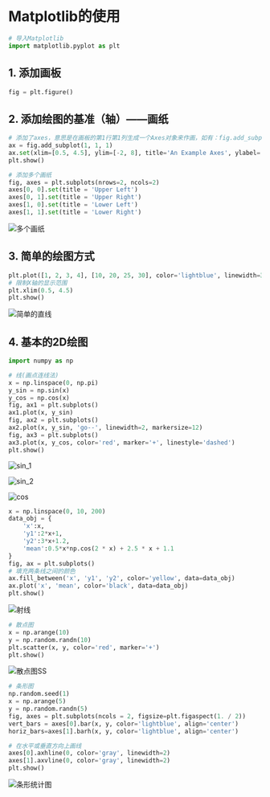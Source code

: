 # **Matplotlib的使用**

```python
# 导入Matplotlib
import matplotlib.pyplot as plt
```

## 1. 添加画板

```python
fig = plt.figure()
```

## 2. 添加绘图的基准（轴）——画纸

```python
# 添加了axes，意思是在画板的第1行第1列生成一个Axes对象来作画，如有：fig.add_subplot(2, 2, 1),表示将画板分成2 × 2的方格，1代表在第一个方格中是生成画纸
ax = fig.add_subplot(1, 1, 1)
ax.set(xlim=[0.5, 4.5], ylim=[-2, 8], title='An Example Axes', ylabel='Y-Axis', xlabel='X-Axis')
plt.show()
```

```python
# 添加多个画纸
fig, axes = plt.subplots(nrows=2, ncols=2)
axes[0, 0].set(title = 'Upper Left')
axes[0, 1].set(title = 'Upper Right')
axes[1, 0].set(title = 'Lower Left')
axes[1, 1].set(title = 'Lower Right')
```

![多个画纸](..\Data\多个画纸.png)

## 3. 简单的绘图方式

```python
plt.plot([1, 2, 3, 4], [10, 20, 25, 30], color='lightblue', linewidth=3)
# 限制X轴的显示范围
plt.xlim(0.5, 4.5)
plt.show()
```

![简单的直线](..\Data\简单的直线.png)

## 4. 基本的2D绘图

```python
import numpy as np
```

```python
# 线(画点连线法)
x = np.linspace(0, np.pi)
y_sin = np.sin(x)
y_cos = np.cos(x)
fig, ax1 = plt.subplots()
ax1.plot(x, y_sin)
fig, ax2 = plt.subplots()
ax2.plot(x, y_sin, 'go--', linewidth=2, markersize=12)
fig, ax3 = plt.subplots()
ax3.plot(x, y_cos, color='red', marker='+', linestyle='dashed')
plt.show()
```

![sin_1](..\Data\sin_1.png)

![sin_2](..\Data\sin_2.png)

![cos](..\Data\cos.png)

```python
x = np.linspace(0, 10, 200)
data_obj = {
    'x':x,
    'y1':2*x+1,
    'y2':3*x+1.2,
    'mean':0.5*x*np.cos(2 * x) + 2.5 * x + 1.1
}
fig, ax = plt.subplots()
# 填充两条线之间的颜色
ax.fill_between('x', 'y1', 'y2', color='yellow', data=data_obj)
ax.plot('x', 'mean', color='black', data=data_obj)
plt.show()
```

![射线](..\Data\射线.png)

```python
# 散点图
x = np.arange(10)
y = np.random.randn(10)
plt.scatter(x, y, color='red', marker='+')
plt.show()
```

![散点图](..\Data\散点图.png)SS

```python
# 条形图
np.random.seed(1)
x = np.arange(5)
y = np.random.randn(5)
fig, axes = plt.subplots(ncols = 2, figsize=plt.figaspect(1. / 2))
vert_bars = axes[0].bar(x, y, color='lightblue', align='center')
horiz_bars=axes[1].barh(x, y, color='lightblue', align='center')

# 在水平或垂直方向上画线
axes[0].axhline(0, color='gray', linewidth=2)
axes[1].axvline(0, color='gray', linewidth=2)
plt.show()
```

![条形统计图](..\Data\条形统计图.png)
